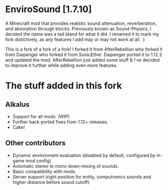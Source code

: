 # EnviroSound [1.7.10]
A Minecraft mod that provides realistic sound attenuation, reverberation, and absorption through blocks.
Previously known as Sound-Physics, I decided the name was a tad bland for what it did. I renamed it to mark my fork distictively, as any features I add may or may not work at all. :)

This is a fork of a fork of a fork! I forked it from AfterRebellion who forked it from Daipenger who forked it from SonicEther. Daipenger ported it to 1.12.2 and updated the mod, AfterRebellion just added some stuff & I've decided to improve it further while adding even more features.

# The stuff added in this fork  

## Alkalus  
* Support for all mods. (WIP)
* Further back ported fixes from 1.12+ releases.
* Cake!

## Other contributors  
* Dynamic environment evaluation (disabled by default, configured by in-game mod config)
* Automatic stereo to mono down-mixing of sounds.
* Basic compatibility with mods.
* Server support (right position for entity, computronics sounds and higher distance before sound cutoff)
